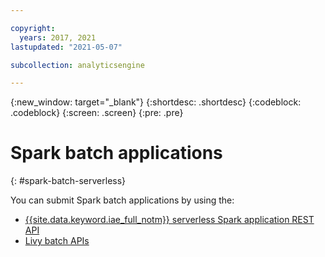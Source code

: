 ```yaml
---

copyright:
  years: 2017, 2021
lastupdated: "2021-05-07"

subcollection: analyticsengine

---
```


<!-- Attribute definitions -->
{:new_window: target="_blank"}
{:shortdesc: .shortdesc}
{:codeblock: .codeblock}
{:screen: .screen}
{:pre: .pre}

# Spark batch applications
{: #spark-batch-serverless}

You can submit Spark batch applications by using the:

- [{{site.data.keyword.iae_full_notm}} serverless Spark application REST API](/docs/AnalyticsEngine?topic=AnalyticsEngine-spark-app-rest-api)
- [Livy batch APIs](/docs/AnalyticsEngine?topic=AnalyticsEngine-livy-api-serverless)
